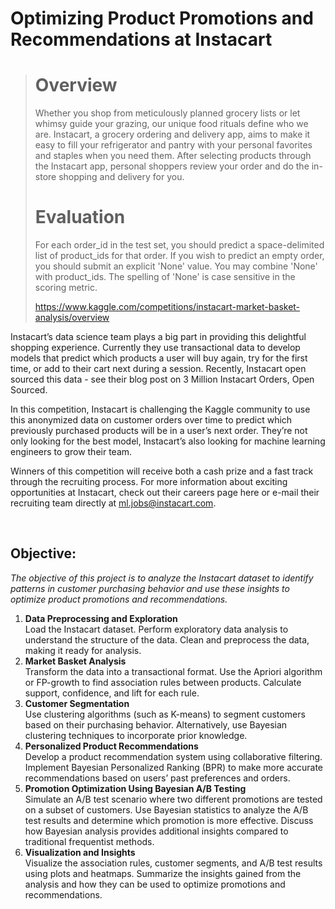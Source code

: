 # **Optimizing Product Promotions and Recommendations at Instacart**

> # Overview
>
> Whether you shop from meticulously planned grocery lists or let whimsy guide your grazing, our unique food rituals define who we are. Instacart, a grocery ordering and delivery app, aims to make it easy to fill your refrigerator and pantry with your personal favorites and staples when you need them. After selecting products through the Instacart app, personal shoppers review your order and do the in-store shopping and delivery for you.
> 
> # Evaluation
>
> For each order_id in the test set, you should predict a space-delimited list of product_ids for that order. If you wish to predict an empty order, you should submit an explicit 'None' value. You may combine 'None' with product_ids. The spelling of 'None' is case sensitive in the scoring metric.
> 
> https://www.kaggle.com/competitions/instacart-market-basket-analysis/overview
><br>

Instacart’s data science team plays a big part in providing this delightful shopping experience. Currently they use transactional data to develop models that predict which products a user will buy again, try for the first time, or add to their cart next during a session. Recently, Instacart open sourced this data - see their blog post on 3 Million Instacart Orders, Open Sourced.

In this competition, Instacart is challenging the Kaggle community to use this anonymized data on customer orders over time to predict which previously purchased products will be in a user’s next order. They’re not only looking for the best model, Instacart’s also looking for machine learning engineers to grow their team.

Winners of this competition will receive both a cash prize and a fast track through the recruiting process. For more information about exciting opportunities at Instacart, check out their careers page here or e-mail their recruiting team directly at ml.jobs@instacart.com.

<br>

## Objective:

_The objective of this project is to analyze the Instacart dataset to identify patterns in customer purchasing behavior and use these insights to optimize product promotions and recommendations._
<br>

1. **Data Preprocessing and Exploration** <br>
   Load the Instacart dataset.
   Perform exploratory data analysis to understand the structure of the data.
   Clean and preprocess the data, making it ready for analysis.
2. **Market Basket Analysis** <br>
   Transform the data into a transactional format.
   Use the Apriori algorithm or FP-growth to find association rules between products.
   Calculate support, confidence, and lift for each rule.
3. **Customer Segmentation** <br>
   Use clustering algorithms (such as K-means) to segment customers based on their purchasing behavior.
   Alternatively, use Bayesian clustering techniques to incorporate prior knowledge.
4. **Personalized Product Recommendations** <br>
   Develop a product recommendation system using collaborative filtering.
   Implement Bayesian Personalized Ranking (BPR) to make more accurate recommendations based on users’ past preferences and orders.
5. **Promotion Optimization Using Bayesian A/B Testing** <br>
   Simulate an A/B test scenario where two different promotions are tested on a subset of customers.
   Use Bayesian statistics to analyze the A/B test results and determine which promotion is more effective.
   Discuss how Bayesian analysis provides additional insights compared to traditional frequentist methods.
6. **Visualization and Insights** <br>
   Visualize the association rules, customer segments, and A/B test results using plots and heatmaps.
   Summarize the insights gained from the analysis and how they can be used to optimize promotions and recommendations.
